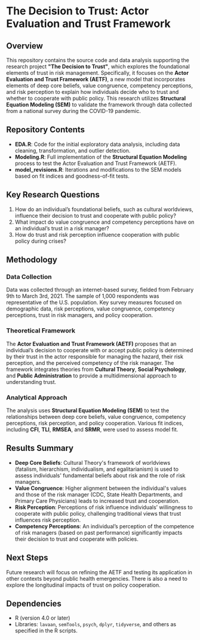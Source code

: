# The Decision to Trust: Actor Evaluation and Trust Framework

## Overview

This repository contains the source code and data analysis supporting the research project **"The Decision to Trust"**, which explores the foundational elements of trust in risk management. Specifically, it focuses on the **Actor Evaluation and Trust Framework (AETF)**, a new model that incorporates elements of deep core beliefs, value congruence, competency perceptions, and risk perception to explain how individuals decide who to trust and whether to cooperate with public policy. This research utilizes **Structural Equation Modeling (SEM)** to validate the framework through data collected from a national survey during the COVID-19 pandemic.

## Repository Contents

- **EDA.R**: Code for the initial exploratory data analysis, including data cleaning, transformation, and outlier detection.
- **Modeling.R**: Full implementation of the **Structural Equation Modeling** process to test the Actor Evaluation and Trust Framework (AETF).
- **model_revisions.R**: Iterations and modifications to the SEM models based on fit indices and goodness-of-fit tests.

## Key Research Questions

1. How do an individual’s foundational beliefs, such as cultural worldviews, influence their decision to trust and cooperate with public policy?
2. What impact do value congruence and competency perceptions have on an individual’s trust in a risk manager?
3. How do trust and risk perception influence cooperation with public policy during crises?

## Methodology

### Data Collection
Data was collected through an internet-based survey, fielded from February 9th to March 3rd, 2021. The sample of 1,000 respondents was representative of the U.S. population. Key survey measures focused on demographic data, risk perceptions, value congruence, competency perceptions, trust in risk managers, and policy cooperation.

### Theoretical Framework
The **Actor Evaluation and Trust Framework (AETF)** proposes that an individual’s decision to cooperate with or accept public policy is determined by their trust in the actor responsible for managing the hazard, their risk perception, and the perceived competency of the risk manager. The framework integrates theories from **Cultural Theory**, **Social Psychology**, and **Public Administration** to provide a multidimensional approach to understanding trust.

### Analytical Approach
The analysis uses **Structural Equation Modeling (SEM)** to test the relationships between deep core beliefs, value congruence, competency perceptions, risk perception, and policy cooperation. Various fit indices, including **CFI**, **TLI**, **RMSEA**, and **SRMR**, were used to assess model fit.

## Results Summary

- **Deep Core Beliefs**: Cultural Theory's framework of worldviews (fatalism, hierarchism, individualism, and egalitarianism) is used to assess individuals' fundamental beliefs about risk and the role of risk managers.
- **Value Congruence**: Higher alignment between the individual's values and those of the risk manager (CDC, State Health Departments, and Primary Care Physicians) leads to increased trust and cooperation.
- **Risk Perception**: Perceptions of risk influence individuals’ willingness to cooperate with public policy, challenging traditional views that trust influences risk perception.
- **Competency Perceptions**: An individual’s perception of the competence of risk managers (based on past performance) significantly impacts their decision to trust and cooperate with policies.

## Next Steps

Future research will focus on refining the AETF and testing its application in other contexts beyond public health emergencies. There is also a need to explore the longitudinal impacts of trust on policy cooperation.

## Dependencies

- R (version 4.0 or later)
- Libraries: `lavaan`, `semTools`, `psych`, `dplyr`, `tidyverse`, and others as specified in the R scripts.
